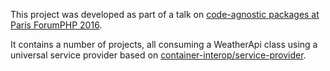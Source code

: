This project was developed as part of a talk on [code-agnostic packages at Paris ForumPHP 2016](https://thecodingmachine.github.io/forumphp2016talk/).

It contains a number of projects, all consuming a WeatherApi class using a universal service provider based on [container-interop/service-provider](https://github.com/container-interop/service-provider).
